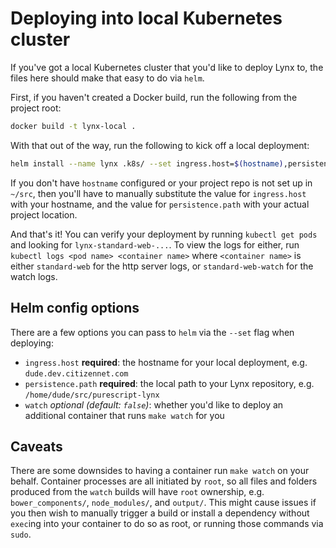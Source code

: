 # Deploying into local Kubernetes cluster

If you've got a local Kubernetes cluster that you'd like to deploy Lynx to, the files here should make that easy to do via `helm`.

First, if you haven't created a Docker build, run the following from the project root:

```bash
docker build -t lynx-local .
```

With that out of the way, run the following to kick off a local deployment:

```bash
helm install --name lynx .k8s/ --set ingress.host=$(hostname),persistence.path=/home/$USER/src/purescript-lynx,watch=true
```

If you don't have `hostname` configured or your project repo is not set up in `~/src`, then you'll have to manually substitute the value for `ingress.host` with your hostname, and the value for `persistence.path` with your actual project location.

And that's it! You can verify your deployment by running `kubectl get pods` and looking for `lynx-standard-web-...`. To view the logs for either, run `kubectl logs <pod name> <container name>` where `<container name>` is either `standard-web` for the http server logs, or `standard-web-watch` for the watch logs.

## Helm config options

There are a few options you can pass to `helm` via the `--set` flag when deploying:

- `ingress.host` **required**: the hostname for your local deployment, e.g. `dude.dev.citizennet.com`
- `persistence.path` **required**: the local path to your Lynx repository, e.g. `/home/dude/src/purescript-lynx`
- `watch` _optional (default: `false`)_: whether you'd like to deploy an additional container that runs `make watch` for you

## Caveats

There are some downsides to having a container run `make watch` on your behalf. Container processes are all initiated by `root`, so all files and folders produced from the `watch` builds will have `root` ownership, e.g. `bower_components/`, `node_modules/`, and `output/`. This might cause issues if you then wish to manually trigger a build or install a dependency without `exec`ing into your container to do so as root, or running those commands via `sudo`.
